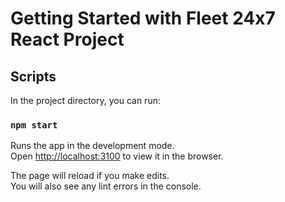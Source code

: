 # Getting Started with Fleet 24x7 React Project

## Scripts

In the project directory, you can run:

### `npm start`

Runs the app in the development mode.\
Open [http://localhost:3100](http://localhost:3100) to view it in the browser.

The page will reload if you make edits.\
You will also see any lint errors in the console.

